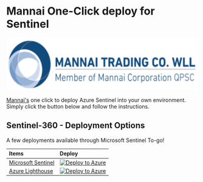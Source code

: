 # Mannai One-Click deploy for Sentinel

<img src="resources/images/MISP.png" alt="Mannai One-Click deploy for Sentinel" width="800"/>

[Mannai's](https://mannai.com/) one click to deploy Azure Sentinel into your own environment. Simply click the button below and follow the instructions.

## Sentinel-360 - Deployment Options

A few deployments available through Microsoft Sentinel To-go!

| Items | Deploy | 
| :---| :---| 
| [Microsoft Sentinel](https://github.com/mannai-corporation/Sentinel-360/tree/main/microsoft-sentinel) | [![Deploy to Azure](https://aka.ms/deploytoazurebutton)](https://portal.azure.com/#create/Microsoft.Template/uri/https%3A%2F%2Fraw.githubusercontent.com%2Fcloudguardai%2FCloudGuard-Deploy%2Fmaster%2Fmicrosoft-sentinel%2Fazuredeploy.json/createUIDefinitionUri/https%3A%2F%2Fraw.githubusercontent.com%2Fmannai-corporation%2FSentinel-360%2Fmain%2Fmicrosoft-sentinel%2Fuidefinition.json) |
| [Azure Lighthouse](https://github.com/mannai-corporation/Sentinel-360/tree/main/deploy-lighthouse) | [![Deploy to Azure](https://aka.ms/deploytoazurebutton)](https://portal.azure.com/#create/Microsoft.Template/uri/https%3A%2F%2Fraw.githubusercontent.com%2Fmannai-corporation%2FSentinel-360%2Fmain%2Fdeploy-lighthouse%2Flighthousedeploy.json) |


